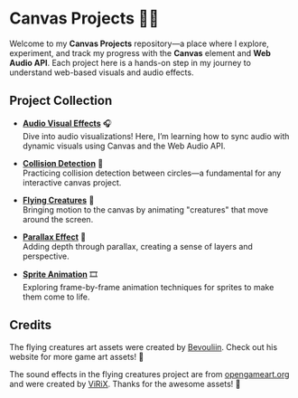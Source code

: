 # Canvas Projects 🎨🎶

Welcome to my **Canvas Projects** repository—a place where I explore, experiment, and track my progress with the **Canvas** element and **Web Audio API**. Each project here is a hands-on step in my journey to understand web-based visuals and audio effects.

## Project Collection

- **[Audio Visual Effects](audio_visual_effects)** 🎧  
  Dive into audio visualizations! Here, I’m learning how to sync audio with dynamic visuals using Canvas and the Web Audio API.

- **[Collision Detection](collision_detection)** 🎯  
  Practicing collision detection between circles—a fundamental for any interactive canvas project.

- **[Flying Creatures](flying_creatures)** 🦋  
  Bringing motion to the canvas by animating "creatures" that move around the screen.

- **[Parallax Effect](parallax)** 🌌  
  Adding depth through parallax, creating a sense of layers and perspective.

- **[Sprite Animation](sprite_animation)** 🎞️  
  Exploring frame-by-frame animation techniques for sprites to make them come to life.


## Credits

The flying creatures art assets were created by [Bevouliin](https://bevouliin.com/). Check out his website for more game art assets! 🎨

The sound effects in the flying creatures project are from [opengameart.org](https://opengameart.org/content/magic-sfx-sample) and were created by [ViRiX](https://opengameart.org/users/virix). Thanks for the awesome assets! 🎵
